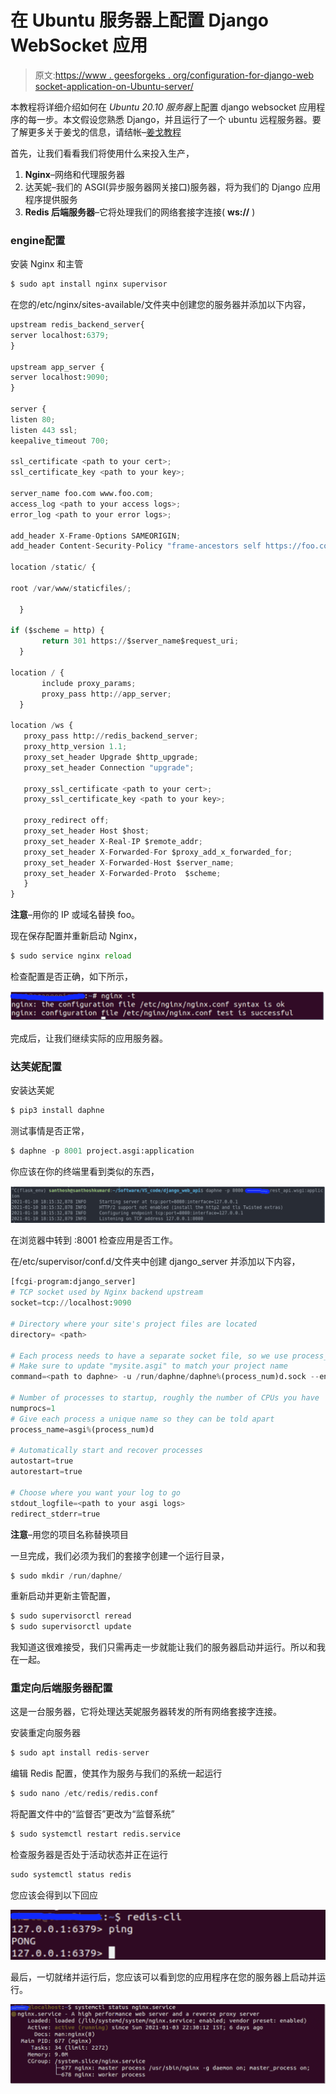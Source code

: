 # 在 Ubuntu 服务器上配置 Django WebSocket 应用

> 原文:[https://www . geesforgeks . org/configuration-for-django-web socket-application-on-Ubuntu-server/](https://www.geeksforgeeks.org/configuration-for-django-websocket-application-on-ubuntu-server/)

本教程将详细介绍如何在 *Ubuntu 20.10 服务器*上配置 django websocket 应用程序的每一步。本文假设您熟悉 Django，并且运行了一个 ubuntu 远程服务器。要了解更多关于姜戈的信息，请结帐–[姜戈教程](https://www.geeksforgeeks.org/django-tutorial/)

首先，让我们看看我们将使用什么来投入生产，

1.  **Nginx**–网络和代理服务器
2.  达芙妮–我们的 ASGI(异步服务器网关接口)服务器，将为我们的 Django 应用程序提供服务
3.  **Redis 后端服务器**–它将处理我们的网络套接字连接( **ws://** )

### **engine**配置

安装 Nginx 和主管

```py
$ sudo apt install nginx supervisor
```

在您的/etc/nginx/sites-available/文件夹中创建您的服务器并添加以下内容，

```py
upstream redis_backend_server{
server localhost:6379;
}

upstream app_server {
server localhost:9090;
}

server {
listen 80;
listen 443 ssl;
keepalive_timeout 700;

ssl_certificate <path to your cert>;
ssl_certificate_key <path to your key>;

server_name foo.com www.foo.com;
access_log <path to your access logs>;
error_log <path to your error logs>;

add_header X-Frame-Options SAMEORIGIN;
add_header Content-Security-Policy "frame-ancestors self https://foo.com";

location /static/ {

root /var/www/staticfiles/;

  }

if ($scheme = http) {
       return 301 https://$server_name$request_uri;
  }

location / {
       include proxy_params;
       proxy_pass http://app_server;
  }

location /ws {
   proxy_pass http://redis_backend_server;
   proxy_http_version 1.1;
   proxy_set_header Upgrade $http_upgrade;
   proxy_set_header Connection "upgrade";

   proxy_ssl_certificate <path to your cert>;
   proxy_ssl_certificate_key <path to your key>;

   proxy_redirect off;
   proxy_set_header Host $host;
   proxy_set_header X-Real-IP $remote_addr;
   proxy_set_header X-Forwarded-For $proxy_add_x_forwarded_for;
   proxy_set_header X-Forwarded-Host $server_name;
   proxy_set_header X-Forwarded-Proto  $scheme;
   }
}
```

**注意**–用你的 IP 或域名替换 foo。

现在保存配置并重新启动 Nginx，

```py
$ sudo service nginx reload
```

检查配置是否正确，如下所示，

![](img/c4564ebeb71f79b173a9e704a9c7fc8e.png)

完成后，让我们继续实际的应用服务器。

### 达芙妮配置

安装达芙妮

```py
$ pip3 install daphne
```

测试事情是否正常，

```py
$ daphne -p 8001 project.asgi:application
```

你应该在你的终端里看到类似的东西，

![](img/f495eb418b54ed4abf575b99494754f2.png)

在浏览器中转到 <server-ip>:8001 检查应用是否工作。</server-ip>

在/etc/supervisor/conf.d/文件夹中创建 django_server 并添加以下内容，

```py
[fcgi-program:django_server]
# TCP socket used by Nginx backend upstream
socket=tcp://localhost:9090

# Directory where your site's project files are located
directory= <path>

# Each process needs to have a separate socket file, so we use process_num
# Make sure to update "mysite.asgi" to match your project name
command=<path to daphne> -u /run/daphne/daphne%(process_num)d.sock --endpoint fd:fileno=0 --access-log - --proxy-headers project.asgi:application

# Number of processes to startup, roughly the number of CPUs you have
numprocs=1
# Give each process a unique name so they can be told apart
process_name=asgi%(process_num)d

# Automatically start and recover processes
autostart=true
autorestart=true

# Choose where you want your log to go
stdout_logfile=<path to your asgi logs>
redirect_stderr=true
```

**注意**–用您的项目名称替换项目

一旦完成，我们必须为我们的套接字创建一个运行目录，

```py
$ sudo mkdir /run/daphne/
```

重新启动并更新主管配置，

```py
$ sudo supervisorctl reread
$ sudo supervisorctl update
```

我知道这很难接受，我们只需再走一步就能让我们的服务器启动并运行。所以和我在一起。

### 重定向后端服务器配置

这是一台服务器，它将处理达芙妮服务器转发的所有网络套接字连接。

安装重定向服务器

```py
$ sudo apt install redis-server
```

编辑 Redis 配置，使其作为服务与我们的系统一起运行

```py
$ sudo nano /etc/redis/redis.conf
```

将配置文件中的“监督否”更改为“监督系统”

```py
$ sudo systemctl restart redis.service
```

检查服务器是否处于活动状态并正在运行

```py
sudo systemctl status redis
```

您应该会得到以下回应

![](img/e06f64d957d796935f6d5b9aaac074c4.png)

最后，一切就绪并运行后，您应该可以看到您的应用程序在您的服务器上启动并运行。

![](img/84708806dcd08ce4e9e22c6fb59f16ce.png)